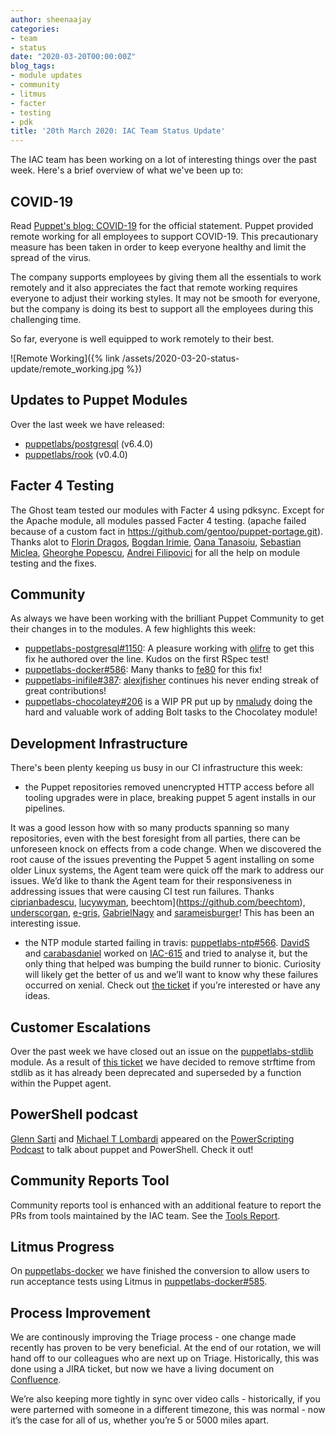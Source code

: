 ```yaml
---
author: sheenaajay
categories:
- team
- status
date: "2020-03-20T00:00:00Z"
blog_tags:
- module updates
- community
- litmus
- facter
- testing
- pdk
title: '20th March 2020: IAC Team Status Update'
---
```


The IAC team has been working on a lot of interesting things over the past week.
Here's a brief overview of what we've been up to:

## COVID-19
Read [Puppet's blog: COVID-19](https://puppet.com/blog/covid-19-a-note-for-our-community/) for the official statement.
Puppet provided remote working for all employees to support COVID-19.
This precautionary measure has been taken in order to keep everyone healthy and limit the spread of the virus.

The company supports employees by giving them all the essentials to work remotely and it also appreciates the fact that remote working requires everyone to adjust their working styles.
It may not be smooth for everyone, but the company is doing its best to support all the employees during this challenging time.

So far, everyone is well equipped to work remotely to their best.

![Remote Working]({% link /assets/2020-03-20-status-update/remote_working.jpg %})

## Updates to Puppet Modules

Over the last week we have released:

- [puppetlabs/postgresql](https://forge.puppet.com/puppetlabs/postgresql) (v6.4.0)
- [puppetlabs/rook](https://forge.puppet.com/puppetlabs/rook) (v0.4.0)

## Facter 4 Testing

The Ghost team tested our modules with Facter 4 using pdksync.
Except for the Apache module, all modules passed Facter 4 testing.
(apache failed because of a custom fact in https://github.com/gentoo/puppet-portage.git).
Thanks alot to [Florin Dragos](https://github.com/florindragos), [Bogdan Irimie](https://github.com/IrimieBogdan), [Oana Tanasoiu](https://github.com/oanatmaria), [Sebastian Miclea](https://github.com/sebastian-miclea), [Gheorghe Popescu](https://github.com/gimmyxd), [Andrei Filipovici](https://github.com/Filipovici-Andrei) for all the help on module testing and the fixes.

## Community

As always we have been working with the brilliant Puppet Community to get their changes in to the modules.
A few highlights this week:

- [puppetlabs-postgresql#1150](https://github.com/puppetlabs/puppetlabs-postgresql/pull/1150): A pleasure working with [olifre](https://github.com/olifre) to get this fix he authored over the line.
Kudos on the first RSpec test!
- [puppetlabs-docker#586](https://github.com/puppetlabs/puppetlabs-docker/pull/586): Many thanks to [fe80](https://github.com/fe80) for this fix!
- [puppetlabs-inifile#387](https://github.com/puppetlabs/puppetlabs-inifile/pull/387): [alexjfisher](https://github.com/alexjfisher) continues his never ending streak of great contributions!
- [puppetlabs-chocolatey#206](https://github.com/puppetlabs/puppetlabs-chocolatey/pull/206) is a WIP PR put up by [nmaludy](https://github.com/nmaludy) doing the hard and valuable work of adding Bolt tasks to the Chocolatey module!

## Development Infrastructure

There's been plenty keeping us busy in our CI infrastructure this week: 
* the Puppet repositories removed unencrypted HTTP access before all tooling upgrades were in place, breaking puppet 5 agent installs in our pipelines.

It was a good lesson how with so many products spanning so many repositories, even with the best foresight from all parties, there can be unforeseen knock on effects from a code change.
When we discovered the root cause of the issues preventing the Puppet 5 agent installing on some older Linux systems, the Agent team were quick off the mark to address our issues.
We’d like to thank the Agent team for their responsiveness in addressing issues that were causing CI test run failures.
Thanks [ciprianbadescu](https://github.com/ciprianbadescu), [lucywyman](https://github.com/lucywyman), beechtom](https://github.com/beechtom), [underscorgan](https://github.com/underscorgan), [e-gris](https://github.com/e-gris), [GabrielNagy](https://github.com/GabrielNagy) and [sarameisburger](https://github.com/sarameisburger)!
This has been an interesting issue.

* the NTP module started failing in travis: [puppetlabs-ntp#566](https://github.com/puppetlabs/puppetlabs-ntp/pull/566).
[DavidS](https://github.com/DavidS) and [carabasdaniel](https://github.com/carabasdaniel) worked on [IAC-615](https://tickets.puppetlabs.com/browse/IAC-615) and tried to analyse it,
but the only thing that helped was bumping the build runner to bionic.
Curiosity will likely get the better of us and we’ll want to know why these failures occurred on xenial.
Check out [the ticket](https://tickets.puppetlabs.com/browse/IAC-615) if you’re interested or have any ideas.

## Customer Escalations

Over the past week we have closed out an issue on the [puppetlabs-stdlib](https://github.com/puppetlabs/puppetlabs-stdlib) module.
As a result of [this ticket](https://tickets.puppetlabs.com/browse/IAC-547) we have decided to remove strftime from stdlib as it has already been deprecated and superseded by a function within the Puppet agent.

## PowerShell podcast

[Glenn Sarti](https://github.com/glennsarti) and [Michael T Lombardi](https://github.com/michaeltlombardi) appeared on the [PowerScripting Podcast](https://www.youtube.com/watch?v=Xirv6WQFmSs&feature=emb_logo) to talk about puppet and PowerShell.
Check it out!

## Community Reports Tool 

Community reports tool is enhanced with an additional feature to report the PRs from tools maintained by the IAC team.
See the [Tools Report](https://puppetlabs.github.io/community_management/).

## Litmus Progress

On [puppetlabs-docker](https://github.com/puppetlabs/puppetlabs-docker) we have finished the conversion to allow users to run acceptance tests using Litmus in [puppetlabs-docker#585](https://github.com/puppetlabs/puppetlabs-docker/pull/585).

## Process Improvement

We are continously improving the Triage process - one change made recently has proven to be very beneficial. At the end of our rotation, we will hand off to our colleagues who are next up on Triage.
Historically, this was done using a JIRA ticket, but now we have a living document on [Confluence](https://www.atlassian.com/software/confluence).

We’re also keeping more tightly in sync over video calls - historically, if you were parterned with someone in a different timezone, this was normal - now it’s the case for all of us, whether you’re 5 or 5000 miles apart.
